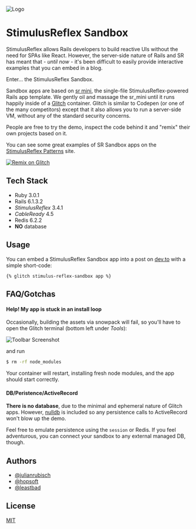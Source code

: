 ![Logo](https://camo.githubusercontent.com/b0ab1106f079aac465f467de9f6339656c5a5977dd31da1d6551836c89c639b8/68747470733a2f2f67697463646e2e6c696e6b2f7265706f2f686f70736f66742f7374696d756c75735f7265666c65782f6d61737465722f6173736574732f7374696d756c75732d7265666c65782d6c6f676f2d776974682d636f70792e737667)

    
# StimulusReflex Sandbox

StimulusReflex allows Rails developers to build reactive UIs without the need for SPAs like React. However, the server-side nature of Rails and SR has meant that - *until now* - it's been difficult to easily provide interactive examples that you can embed in a blog.

Enter... the StimulusReflex Sandbox.

Sandbox apps are based on [sr mini](https://github.com/hopsoft/sr_mini), the single-file StimulusReflex-powered Rails app template. We gently oil and massage the sr_mini until it runs happily inside of a [Glitch](https://glitch.com) container. Glitch is similar to Codepen (or one of the many competitors) except that it also allows you to run a server-side VM, without any of the standard security concerns.

People are free to try the demo, inspect the code behind it and "remix" their own projects based on it.

You can see some great examples of SR Sandbox apps on the [StimulusReflex Patterns](https://www.stimulusreflexpatterns.com/patterns/) site.

[![Remix on Glitch](https://cdn.gomix.com/f3620a78-0ad3-4f81-a271-c8a4faa20f86%2Fremix-button.svg)](https://glitch.com/edit/#!/remix/stimulus-reflex-sandbox)
## Tech Stack

- Ruby 3.0.1
- Rails 6.1.3.2
- *StimulusReflex* 3.4.1
- *CableReady* 4.5
- Redis 6.2.2
- **NO** database

  
## Usage

You can embed a StimulusReflex Sandbox app into a post on [dev.to](https://dev.to/) with a simple short-code:

`{% glitch stimulus-reflex-sandbox app %}`
  
## FAQ/Gotchas

#### Help! My app is stuck in an install loop

Occasionally, building the assets via snowpack will fail, so you'll have to open the Glitch terminal (bottom left under *Tools*):

![Toolbar Screenshot](https://cdn.glitch.com/5d1b65f4-c468-4b36-bfe5-74a6315b9984%2FCleanShot%202021-05-09%20at%2014.11.00%402x.png?v=1620562298119)

and run

```bash
$ rm -rf node_modules
```

Your container will restart, installing fresh node modules, and the app should start correctly.

#### DB/Peristence/ActiveRecord

**There is no database**, due to the minimal and ephemeral nature of Glitch apps. However, [nulldb](https://github.com/nulldb/nulldb) is included so any persistence calls to ActiveRecord won't blow up the demo.

Feel free to emulate persistence using the `session` or Redis. If you feel adventurous, you can connect your sandbox to any external managed DB, though.

  
## Authors

- [@julianrubisch](https://www.github.com/julianrubisch)
- [@hopsoft](https://www.github.com/hopsoft)
- [@leastbad](https://www.github.com/leastbad)

  
## License

[MIT](https://choosealicense.com/licenses/mit/)

  
